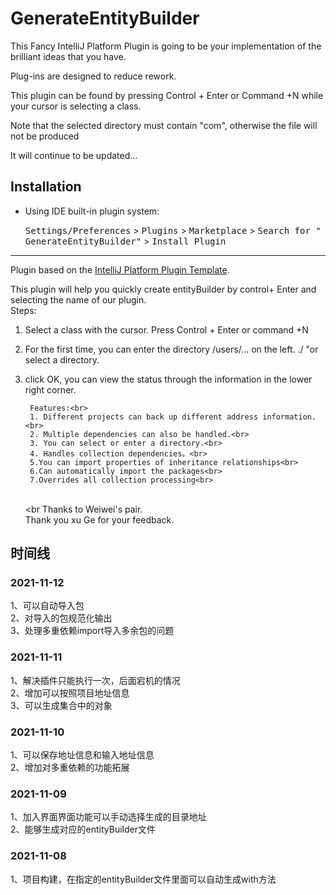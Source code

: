 # GenerateEntityBuilder



<!-- Plugin description -->
This Fancy IntelliJ Platform Plugin is going to be your implementation of the brilliant ideas that you have.

Plug-ins are designed to reduce rework.

This plugin can be found by pressing Control + Enter or Command +N while your cursor is selecting a class.

Note that the selected directory must contain "com", otherwise the file will not be produced

It will continue to be updated...
<!-- Plugin description end -->

## Installation

- Using IDE built-in plugin system:

  <kbd>Settings/Preferences</kbd> > <kbd>Plugins</kbd> > <kbd>Marketplace</kbd> > <kbd>Search for "
  GenerateEntityBuilder"</kbd> >
  <kbd>Install Plugin</kbd>
  

---
Plugin based on the [IntelliJ Platform Plugin Template][template].


This plugin will help you quickly create entityBuilder by control+ Enter and selecting the name of our plugin.<br>
Steps:<br>
1. Select a class with the cursor. Press Control + Enter or command +N<br>
2. For the first time, you can enter the directory /users/... on the left. ./ "or select a directory.<br>
3. click OK, you can view the status through the information in the lower right corner.<br>

        Features:<br>
        1. Different projects can back up different address information.<br>
        2. Multiple dependencies can also be handled.<br>
        3. You can select or enter a directory.<br>
        4. Handles collection dependencies。<br>
        5.You can import properties of inheritance relationships<br>
        6.Can automatically import the packages<br>
        7.Overrides all collection processing<br>
    <br><br
   Thanks to Weiwei's pair.<br>
    Thank you xu Ge for your feedback.

## 时间线
  ### 2021-11-12
  1、可以自动导入包<br>
  2、对导入的包规范化输出<br>
  3、处理多重依赖import导入多余包的问题<br>
  
  ### 2021-11-11
  1、解决插件只能执行一次，后面宕机的情况<br>
  2、增加可以按照项目地址信息<br>
  3、可以生成集合中的对象<br>
  
  ### 2021-11-10
  1、可以保存地址信息和输入地址信息<br>
  2、增加对多重依赖的功能拓展<br>

  ### 2021-11-09
  1、加入界面界面功能可以手动选择生成的目录地址<br>
  2、能够生成对应的entityBuilder文件<br>
  
  ### 2021-11-08
  1、项目构建，在指定的entityBuilder文件里面可以自动生成with方法<br>

[template]: https://github.com/JetBrains/intellij-platform-plugin-template
